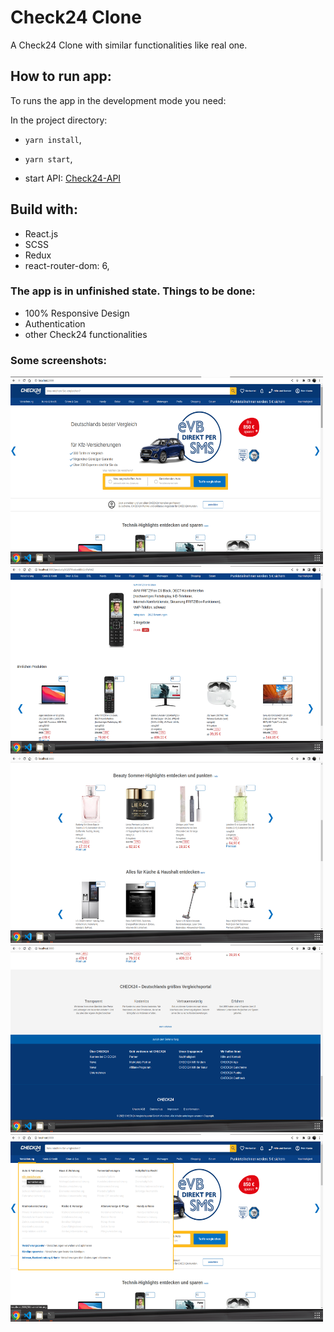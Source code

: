 # Check24 Clone

A Check24 Clone with similar functionalities like real one.

## How to run app:

To runs the app in the development mode you need:

In the project directory:

- `yarn install`, 

- `yarn start`,

- start API: [Check24-API](https://github.com/dofu89/check24-API)


## Build with:

- React.js
- SCSS
- Redux
- react-router-dom: 6,

### The app is in unfinished state. Things to be done:

- 100% Responsive Design
- Authentication
- other Check24 functionalities

### Some screenshots:

<img src="https://github.com/dofu89/check24-clone/blob/main/src/screenshots/screenshot.png" width="500" height="300">
<img src="https://github.com/dofu89/check24-clone/blob/main/src/screenshots/screenshot-1.png" width="500" height="300">
<img src="https://github.com/dofu89/check24-clone/blob/main/src/screenshots/screenshot-2.png" width="500" height="300">
<img src="https://github.com/dofu89/check24-clone/blob/main/src/screenshots/screenshot-3.png" width="500" height="300">
<img src="https://github.com/dofu89/check24-clone/blob/main/src/screenshots/screenshot-4.png" width="500" height="300">
